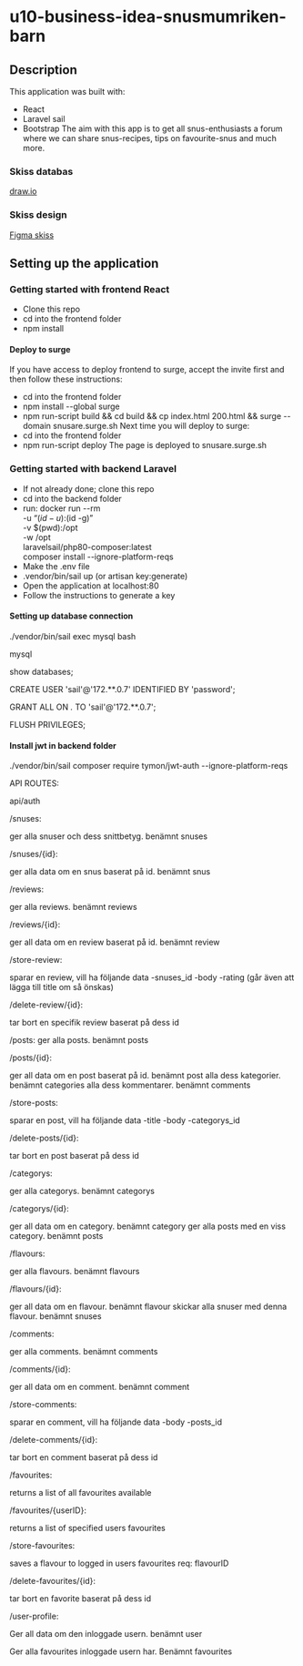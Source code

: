 # u10-business-idea-snusmumriken-barn
## Description
This application was built with:
- React
- Laravel sail
- Bootstrap
The aim with this app is to get all snus-enthusiasts a forum where we can share snus-recipes, tips on favourite-snus and much more.
### Skiss databas
[draw.io](https://app.diagrams.net/#G1NGWY1s4TLEN6tDkRtfDoxssnLPw4PbVJ)
### Skiss design
[Figma skiss](https://www.figma.com/file/GeBkfYMbt61M3Lec1RUkR0/u10-Snus?node-id=0%3A1)
## Setting up the application
### Getting started with frontend React
- Clone this repo
- cd into the frontend folder
- npm install
#### Deploy to surge
If you have access to deploy frontend to surge, accept the invite first and then follow these instructions:
- cd into the frontend folder
- npm install --global surge
- npm run-script build && cd build && cp index.html 200.html && surge --domain snusare.surge.sh
Next time you will deploy to surge:
- cd into the frontend folder
- npm run-script deploy
The page is deployed to snusare.surge.sh
### Getting started with backend Laravel
- If not already done; clone this repo
- cd into the backend folder
- run:
    docker run --rm \
        -u “$(id -u):$(id -g)” \
        -v $(pwd):/opt \
        -w /opt \
        laravelsail/php80-composer:latest \
        composer install --ignore-platform-reqs
- Make the .env file
- .vendor/bin/sail up (or artisan key:generate)
- Open the application at localhost:80
- Follow the instructions to generate a key
#### Setting up database connection
./vendor/bin/sail exec mysql bash

mysql

show databases;

CREATE USER 'sail'@'172.**.0.7' IDENTIFIED BY 'password';

GRANT ALL ON *.* TO 'sail'@'172.**.0.7';

FLUSH PRIVILEGES;
#### Install jwt in backend folder

./vendor/bin/sail composer require tymon/jwt-auth --ignore-platform-reqs 

API ROUTES:

api/auth

/snuses:

ger alla snuser och dess snittbetyg. benämnt snuses

/snuses/{id}:

ger alla data om en snus baserat på id. benämnt snus

/reviews:

ger alla reviews. benämnt reviews

/reviews/{id}:

ger all data om en review baserat på id. benämnt review

/store-review:

sparar en review, vill ha följande data
-snuses_id
-body
-rating
(går även att lägga till title om så önskas)

/delete-review/{id}:

tar bort en specifik review baserat på dess id

/posts:
ger alla posts. benämnt posts

/posts/{id}:

ger all data om en post baserat på id. benämnt post
alla dess kategorier. benämnt categories
alla dess kommentarer. benämnt comments

/store-posts:

sparar en post, vill ha följande data
-title
-body
-categorys_id

/delete-posts/{id}:

tar bort en post baserat på dess id

/categorys:

ger alla categorys. benämnt categorys

/categorys/{id}:

ger all data om en category. benämnt category
ger alla posts med en viss category. benämnt posts

/flavours:

ger alla flavours. benämnt flavours

/flavours/{id}:

ger all data om en flavour. benämnt flavour
skickar alla snuser med denna flavour. benämnt snuses

/comments:

ger alla comments. benämnt comments

/comments/{id}:

ger all data om en comment. benämnt comment

/store-comments:

sparar en comment, vill ha följande data
-body
-posts_id

/delete-comments/{id}:

tar bort en comment baserat på dess id

/favourites:

 returns a list of all  favourites available 

/favourites/{userID}: 

returns a list of specified users favourites 

/store-favourites: 

saves a flavour to logged in users favourites req: flavourID

/delete-favourites/{id}:

tar bort en favorite baserat på dess id

/user-profile:

Ger all data om den inloggade usern. benämnt user

Ger alla favourites inloggade usern har. Benämnt favourites



